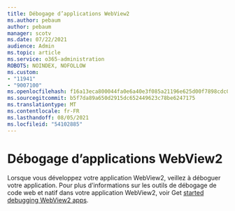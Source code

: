 ```yaml
---
title: Débogage d’applications WebView2
ms.author: pebaum
author: pebaum
manager: scotv
ms.date: 07/22/2021
audience: Admin
ms.topic: article
ms.service: o365-administration
ROBOTS: NOINDEX, NOFOLLOW
ms.custom:
- "11941"
- "9007100"
ms.openlocfilehash: f16a13eca800044fa0e6a40e3f085a21196e625d00f7898cdc0f5a20a218b170
ms.sourcegitcommit: b5f7da89a650d2915dc652449623c78be6247175
ms.translationtype: MT
ms.contentlocale: fr-FR
ms.lasthandoff: 08/05/2021
ms.locfileid: "54102885"
---
```

# <a name="debug-webview2-apps"></a>Débogage d’applications WebView2

Lorsque vous développez votre application WebView2, veillez à déboguer votre application. Pour plus d’informations sur les outils de débogage de code web et natif dans votre application WebView2, voir Get [started debugging WebView2 apps](/microsoft-edge/webview2/how-to/debug).